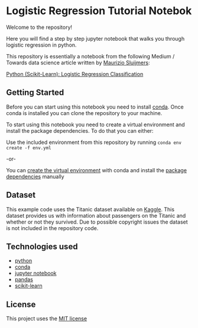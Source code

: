 # Logistic Regression Tutorial Notebok

Welcome to the repository!


Here you will find a step by step jupyter notebook that walks you through logistic regression in python.


This repository is essentially a notebook from the following Medium / Towards data science article written by [Maurizio Sluijmers](https://medium.com/@maurizio.s):


[Python (Scikit-Learn): Logistic Regression Classification](https://towardsdatascience.com/python-scikit-learn-logistic-regression-classification-eb9c8de8938d)

## Getting Started

Before you can start using this notebook you need to install [conda](https://docs.conda.io/projects/conda/en/latest/user-guide/install/). Once conda is installed you can clone the repository to your machine.

To start using this notebook you need to create a virtual environment and install the package dependencies. To do that you can either: 

Use the included environment from this repository by running `conda env create -f env.yml`

-or-

You can [create the virtual environment](https://docs.conda.io/projects/conda/en/latest/commands/create.html) with conda and install the [package dependencies](https://github.com/TedPap/LogisticRegressionTutorial/blob/main/requirements.txt) manually

## Dataset

This example code uses the Titanic dataset available on [Kaggle](https://www.kaggle.com/c/titanic/data). This dataset provides us with information about passengers on the Titanic and whether or not they survived. Due to possible copyright issues the dataset is not included in the repository code.

## Technologies used

- [python](https://www.python.org/)
- [conda](https://docs.conda.io/en/latest/)
- [jupyter notebook](https://jupyter.org/)
- [pandas](https://pandas.pydata.org/)
- [scikit-learn](https://scikit-learn.org/stable/index.html)

## License

This project uses the [MIT license](https://github.com/TedPap/LogisticRegressionTutorial/blob/main/LICENSE) 